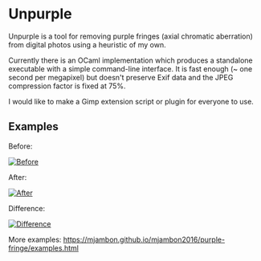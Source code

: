 Unpurple
========

Unpurple is a tool for removing purple fringes (axial chromatic aberration)
from digital photos using a heuristic of my own.

Currently there is an OCaml implementation which produces a standalone
executable with a simple command-line interface.
It is fast enough (~ one second per megapixel) but doesn't
preserve Exif data and the JPEG compression factor is fixed at 75%.

I would like to make a Gimp extension script or plugin for
everyone to use.

Examples
--------

Before:

[<img src="https://mjambon.github.io/mjambon2016/purple-fringe/wikipedia-horsie.jpg" alt="Before"/>]()

After:

[<img src="https://mjambon.github.io/mjambon2016/purple-fringe/wikipedia-horsie-fixed.jpg" alt="After"/>]()

Difference:

[<img src="https://mjambon.github.io/mjambon2016/purple-fringe/wikipedia-horsie-diff.jpg" alt="Difference"/>]()

More examples: https://mjambon.github.io/mjambon2016/purple-fringe/examples.html
